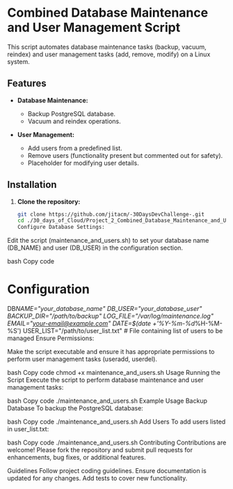 # Combined Database Maintenance and User Management Script

This script automates database maintenance tasks (backup, vacuum, reindex) and user management tasks (add, remove, modify) on a Linux system.

## Features

- **Database Maintenance:**

  - Backup PostgreSQL database.
  - Vacuum and reindex operations.

- **User Management:**
  - Add users from a predefined list.
  - Remove users (functionality present but commented out for safety).
  - Placeholder for modifying user details.

## Installation

1. **Clone the repository:**

   ```bash
   git clone https://github.com/jitacm/-30DaysDevChallenge-.git
   cd ./30_days_of_Cloud/Project_2_Combined_Database_Maintenance_and_User_Management_Script/
   Configure Database Settings:
   ```

Edit the script (maintenance_and_users.sh) to set your database name (DB_NAME) and user (DB_USER) in the configuration section.

bash
Copy code

# Configuration

DB*NAME="your_database_name"
DB_USER="your_database_user"
BACKUP_DIR="/path/to/backup"
LOG_FILE="/var/log/maintenance.log"
EMAIL="your-email@example.com"
DATE=$(date +'%Y-%m-%d*%H-%M-%S')
USER_LIST="/path/to/user_list.txt" # File containing list of users to be managed
Ensure Permissions:

Make the script executable and ensure it has appropriate permissions to perform user management tasks (useradd, userdel).

bash
Copy code
chmod +x maintenance_and_users.sh
Usage
Running the Script
Execute the script to perform database maintenance and user management tasks:

bash
Copy code
./maintenance_and_users.sh
Example Usage
Backup Database
To backup the PostgreSQL database:

bash
Copy code
./maintenance_and_users.sh
Add Users
To add users listed in user_list.txt:

bash
Copy code
./maintenance_and_users.sh
Contributing
Contributions are welcome! Please fork the repository and submit pull requests for enhancements, bug fixes, or additional features.

Guidelines
Follow project coding guidelines.
Ensure documentation is updated for any changes.
Add tests to cover new functionality.
